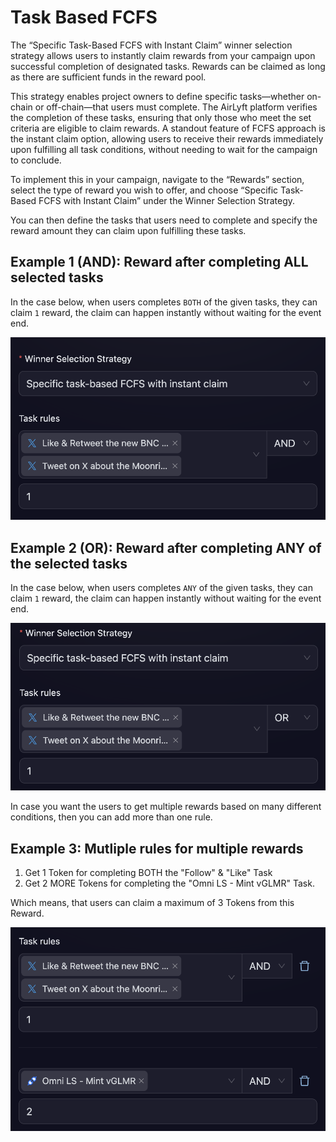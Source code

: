 # Task Based FCFS

The “Specific Task-Based FCFS with Instant Claim” winner selection strategy allows users to instantly claim rewards from your campaign upon successful completion of designated tasks. Rewards can be claimed as long as there are sufficient funds in the reward pool.

This strategy enables project owners to define specific tasks—whether on-chain or off-chain—that users must complete. The AirLyft platform verifies the completion of these tasks, ensuring that only those who meet the set criteria are eligible to claim rewards. A standout feature of FCFS approach is the instant claim option, allowing users to receive their rewards immediately upon fulfilling all task conditions, without needing to wait for the campaign to conclude.

To implement this in your campaign, navigate to the “Rewards” section, select the type of reward you wish to offer, and choose “Specific Task-Based FCFS with Instant Claim” under the Winner Selection Strategy.

You can then define the tasks that users need to complete and specify the reward amount they can claim upon fulfilling these tasks.

## Example 1 (AND): Reward after completing ALL selected tasks

In the case below, when users completes `BOTH` of the given tasks, they can claim `1` reward, the claim can happen instantly without waiting for the event end.

![Task Based First Come First Serve](../images/tfcfs-1.png)

## Example 2 (OR): Reward after completing ANY of the selected tasks

In the case below, when users completes `ANY` of the given tasks, they can claim `1` reward, the claim can happen instantly without waiting for the event end.

![Task Based First Come First Serve](../images/tfcfs-2.png)

In case you want the users to get multiple rewards based on many different conditions, then you can add more than one rule.

## Example 3: Mutliple rules for multiple rewards
1. Get 1 Token for completing BOTH the "Follow" & "Like" Task
2. Get 2 MORE Tokens for completing the "Omni LS - Mint vGLMR" Task.

Which means, that users can claim a maximum of 3 Tokens from this Reward.

![Task Based First Come First Serve](../images/tfcfs-3.png)
